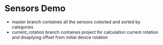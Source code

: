 # Sensors Demo

 - master branch containes all the sensors colected and sorted by categories
 - current_rotation branch containes project for calculation current rotation and disaplying offset from initial device rotation
